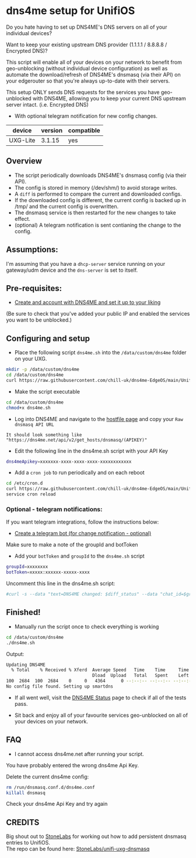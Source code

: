 # dns4me setup for UnifiOS

Do you hate having to set up DNS4ME's DNS servers on all of your individual devices?

Want to keep your existing upstream DNS provider (1.1.1.1 / 8.8.8.8 / Encrypted DNS)?

This script will enable all of your devices on your network to benefit from geo-unblocking (without individual device configuration) as well as
 automate the download/refresh of DNS4ME's dnsmasq (via their API) on your edgerouter so that you're always up-to-date with their servers.
 
 This setup ONLY sends DNS requests for the services you have geo-unblocked with DNS4ME, allowing you to keep your current DNS upstream server intact. (i.e. Encrypted DNS)

+ With optional telegram notification for new config changes.

| device           | version                | compatible |
|------------------|------------------------|------------|
| UXG-Lite | 3.1.15 | yes        |

## Overview

* The script periodically downloads DNS4ME's dnsmasq config (via their API).
* The config is stored in memory (/dev/shm/) to avoid storage writes.
* A `diff` is performed to compare the current and downloaded configs.
* If the downloaded config is different, the current config is backed up in /tmp/ and the current config is overwritten.
* The dnsmasq service is then restarted for the new changes to take effect.
* (optional) A telegram notification is sent contianing the change to the config.

## Assumptions:

I'm assuming that you have a `dhcp-server` service running on your gateway/udm device and the `dns-server` is set to itself.

## Pre-requisites:

* [Create and account with DNS4ME and set it up to your liking](https://dns4me.net/)

(Be sure to check that you've added your public IP and enabled the services you want to be unblocked.)

## Configuring and setup

* Place the following script `dns4me.sh` into the `/data/custom/dns4me` folder on your UXG.

```sh
mkdir -p /data/custom/dns4me
cd /data/custom/dns4me
curl https://raw.githubusercontent.com/chill-uk/dns4me-EdgeOS/main/UnifiOS/dns4me.sh -O
```

* Make the script executable

```sh
cd /data/custom/dns4me
chmod+x dns4me.sh
```

* Log into DNS4ME and navigate to the [hostfile page](https://dns4me.net/user/hosts_file) and copy your `Raw dnsmasq API URL`

`It should look something like "https://dns4me.net/api/v2/get_hosts/dnsmasq/(APIKEY)"`

* Edit the following line in the dns4me.sh script with your API Key

```sh
dns4meApikey=xxxxxxx-xxxx-xxxx-xxxx-xxxxxxxxxxxx
```

* Add a `cron job` to run periodically and on each reboot

```sh
cd /etc/cron.d
curl https://raw.githubusercontent.com/chill-uk/dns4me-EdgeOS/main/UnifiOS/dns4me_cron -O
service cron reload
```

### Optional - telegram notifications:

If you want telegram integrations, follow the instructions below:

* [Create a telegram bot (for change notification - optional)](https://sendpulse.com/knowledge-base/chatbot/create-telegram-chatbot)

Make sure to make a note of the groupId and botToken

* Add your `botToken` and `groupId` to the `dns4me.sh` script

```sh
groupId=xxxxxxxx
botToken=xxxxx:xxxxxx-xxxxx-xxxx
```

Uncomment this line in the dns4me.sh script:

```sh
#curl -s --data "text=DNS4ME changed: $diff_status" --data "chat_id=$groupId" 'https://api.telegram.org/bot'$botToken'/sendMessage' > /dev/null
```

## Finished!

* Manually run the script once to check everything is working

```sh
cd /data/custom/dns4me
./dns4me.sh
```
Output:
```sh
Updating DNS4ME
  % Total    % Received % Xferd  Average Speed   Time    Time     Time  Current
                                 Dload  Upload   Total   Spent    Left  Speed
100  2684  100  2684    0     0   4364      0 --:--:-- --:--:-- --:--:--  4364
No config file found. Setting up smartdns
```

* If all went well, visit the [DNS4ME Status](http://dns4me.net/check) page to check if all of the tests pass.

* Sit back and enjoy all of your favourite services geo-unblocked on all of your devices on your network.

## FAQ

* I cannot access dns4me.net after running your script.

You have probably entered the wrong dns4me Api Key.

Delete the current dns4me config:

```sh
rm /run/dnsmasq.conf.d/dns4me.conf
killall dnsmasq
```

Check your dns4me Api Key and try again

## CREDITS
Big shout out to [StoneLabs](https://github.com/StoneLabs) for working out how to add persistent dnsmasq entries to UnifiOS.\
The repo can be found here: [StoneLabs/unifi-uxg-dnsmasq](https://github.com/StoneLabs/unifi-uxg-dnsmasq)
